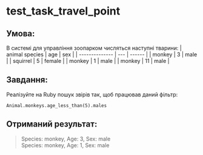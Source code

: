 # test_task_travel_point

## Умова:
В системі для управління зоопарком числяться наступні тварини:
| animal species | age | sex    |
| -------------- | --- | ------ |
| monkey         | 3   | male   |
| squirrel       | 5   | female |
| monkey         | 1   | male   |
| monkey         | 11  | male   |

## Завдання:
Реалізуйте на Ruby пошук звірів так, щоб працював даний фільтр:

`Animal.monkeys.age_less_than(5).males`

## Отриманий результат:
>Species: monkey, Age: 3, Sex: male <br>
Species: monkey, Age: 1, Sex: male
